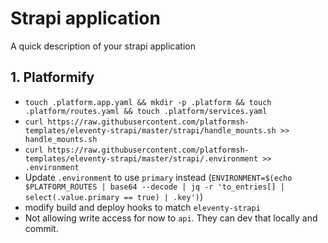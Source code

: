 # Strapi application

A quick description of your strapi application

## 1. Platformify

- `touch .platform.app.yaml && mkdir -p .platform && touch .platform/routes.yaml && touch .platform/services.yaml`
- `curl https://raw.githubusercontent.com/platformsh-templates/eleventy-strapi/master/strapi/handle_mounts.sh >> handle_mounts.sh`
- `curl https://raw.githubusercontent.com/platformsh-templates/eleventy-strapi/master/strapi/.environment >> .environment`
- Update `.environment` to use `primary` instead (`ENVIRONMENT=$(echo $PLATFORM_ROUTES | base64 --decode | jq -r 'to_entries[] | select(.value.primary == true) | .key')`)
- modify build and deploy hooks to match `eleventy-strapi`
- Not allowing write access for now to `api`. They can dev that locally and commit.
